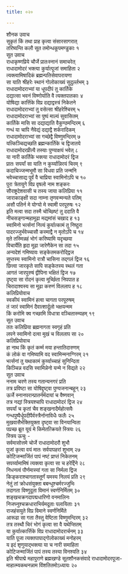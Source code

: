 ```yaml
---
title: ०२०

---
```

शौनक उवाच  
सुकृतं किं तथा प्राह कृत्वा संसारसागरात्  
तरिष्यन्ति कलौ सूत तमोन्धकूपमण्डुकाः १  
सूत उवाच  
राधाकृष्णप्रिये चौर्जे प्रातःस्नानं समाचरेत्  
राधादामोदरं भक्त्या कुर्यात्पूजां समाहिता २  
त्यक्त्वामिषादिकं ब्रह्मन्पतिसेवापरायणा  
सा याति श्रीहरेः स्थानं गोलोकाख्यं सुदुर्ल्लभम् ३  
राधादामोदराभ्यां या धूपदीपं तु कार्तिके  
दद्यात्सा भवनं विष्णोर्याति वै त्यक्तपातकाः ४  
योषिद्या कार्त्तिके विप्र दद्याद्वस्त्रं निकेतने  
राधादामोदराभ्यां तु वसेत्सा श्रीहरेश्चिरम् ५  
राधादामोदराभ्यां सा पुष्पं माल्यं सुवासितम्  
कार्तिके मासि सा दद्याद्याति वैकुण्ठमन्दिरम् ६  
गन्धं या चापि नैवेद्यं दद्याद्वै शर्करादिकम्  
राधादामोदराभ्यां सा गच्छेद्वै विष्णुमन्दिरम् ७  
यत्किञ्चिद्यच्छति ब्रह्मन्कार्तिके च द्विजातये  
राधादामोदरप्रीत्यै तस्याः पुण्याक्षयं भवेत् ८  
या नारी कार्तिके भक्त्या राधादामोदरं द्विज  
प्रातः सपर्यां सा याति न कुर्य्यान्निरयं चिरम् ९  
कदाचिज्जन्मभूमौ सा विधवा प्रति जन्मनि  
भवेच्चासाद्य पूर्वं वै चाप्रिया स्वामिनोऽपि च १०  
पुरा त्रेतायुगे विप्र वृषलो नाम शङ्करः  
सौराष्ट्रदेशवासी च तस्य जाया कलिप्रिया ११  
जाराकाङ्क्षी सदा नाम्ना तृणवन्मन्यते पतिम्  
असौ पतिर्न मे योग्यो मे स्वामी परपूरुषः १२  
इति मत्वा सदा तस्मै चोच्छिष्टं तु ददाति वै  
नीचसङ्गान्महामूढा मद्यमांसं चखाद ह १३  
स्वामिनो भर्त्सनां नित्यं कुर्यात्कामं तु निष्ठुरा  
पादरज्जुर्भवेच्चासौ कस्माद्वै न मृतोऽपि च १४  
मृते तस्मिन्नहं भोगं करिष्यामि यदृच्छया  
विचार्येति हृदा मूढा जारेणैकेन सा तदा १५  
अन्यदेशं गमिष्यावः सङ्केतमकरोद्द्विज  
सुप्तस्य स्वामिनो रात्रौ चासिना तद्गलं द्विज १६  
छित्त्वा जारकृते सापि सङ्केतस्य स्थलं गता  
आगतं जारपुरुषं द्वीपिना भक्षितं द्विज १७  
दृष्ट्वा सा रोदनं कृत्वा मूर्च्छिता निपपात ह  
चिरादाश्वस्य सा मूढा करुणं विललाप ह १८  
कलिप्रियोवाच  
स्वकीयं स्वामिनं हत्वा चागता परपूरुषम्  
तं जारं स्वामिनं दैवात्शार्दूलो भक्षयन्मम  
किं करोमि क्व गच्छामि विधात्रा वञ्चितास्म्यहम् १९  
सूत उवाच  
ततः कलिप्रिया ब्रह्मनागता स्वगृहं प्रति  
लपने स्वामिनो दत्वा मुखं च विललाप सा २०  
कलिप्रियोवाच  
हा नाथ किं कृतं कर्म्म मया हन्तातिदारुणम्  
कं लोकं वा गमिष्यामि वद स्वामिन्मनाग्गिरम् २१  
भर्त्सनां तु यथाकामं कुर्य्याच्चाहं सुनिन्दिता  
किञ्चिन्न वदसि स्वामिन्नेनो यन्मे न विद्यते २२  
सूत उवाच  
ननाम चरणे तस्य गतान्यनगरं प्रति  
तत्र प्रविष्टा सा योषिद्दृष्ट्वा पुण्यजनान्बहून् २३  
ऊर्जे स्नानपरान्प्रातर्नर्मदायां च वैष्णवान्  
तत्र नद्यां स्त्रियश्चापि राधादामोदरं द्विज २४  
सपर्यां च कृतां चैव शङ्खनादैर्महोत्सवैः  
गन्धपुष्पैर्धूपदीपैर्वस्त्रैर्नानाविधैः फलैः २५  
मुखवासैर्भक्तियुक्ता दृष्ट्वा सा विनयान्विता  
पप्रच्छ ब्रूत यूयं मे किमेतत्क्रियते स्त्रियः २६  
स्त्रिय ऊचुः -  
सर्वमासोत्तमे चोर्जे राधादामोदरौ शुभौ  
पूजां कृत्वा वयं मातः सर्वपापहरां शुभाम् २७  
कोटिजन्मार्जितं पापं नष्टं प्राप्तं निकेतनम्  
सपर्य्यामामिषं त्यक्त्वा कृत्वा सा च हरेर्द्दिने २८  
निधनत्वं पौर्णमास्यां गता सा निर्मला द्विज  
किङ्कराश्चागतास्तूर्णं यमस्य निलयं प्रति २९  
नेतुं तां क्रोधसंयुक्ता बबन्धुश्चर्मरज्जुभिः  
तदागता विष्णुदूता विमानं स्वर्णनिर्मितम् ३०  
शङ्खचक्रगदापद्मधारिणो वनमालिनः  
निजघ्नुश्चक्रधाराभिर्यमदूताः पलायिताः ३१  
राजहंसयुते विप्र विमाने स्वर्णनिर्मिते  
आरूढा सा गता तैस्तु वेष्टिता विष्णुमन्दिरम् ३२  
तत्र तस्थौ चिरं भोगं कृत्वा सा वै यथेप्सितम्  
या कुर्यात्कार्त्तिके विप्र राधादामोदरार्चनम् ३३  
याति पूजा त्यक्तपापाद्गोलोकाख्यं मनोहरम्  
य इदं शृणुयाद्भक्त्या या च नारी समाहिता  
कोटिजन्मार्जितं पापं तस्य तस्या विनश्यति ३४  
इति श्रीपाद्मे महापुराणे ब्रह्मखण्डे सूतशौनकसंवादे राधादामोदरपूजा-  
माहात्म्यकथनन्नाम विंशतितमोऽध्यायः २०